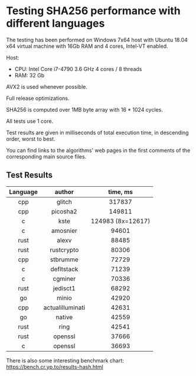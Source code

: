 # Testing SHA256 performance with different languages

The testing has been performed on Windows 7x64 host with Ubuntu 18.04 x64 virtual machine with 16Gb RAM and 4 cores, Intel-VT enabled.

Host:
- CPU: Intel Core i7-4790 3.6 GHz 4 cores / 8 threads
- RAM: 32 Gb

AVX2 is used whenever possible.

Full release optimizations.

SHA256 is computed over 1MB byte array with 16 * 1024 cycles.

All tests use 1 core.

Test results are given in milliseconds of total execution time, in descending order, worst to best.

You can find links to the algorithms' web pages in the first comments of the corresponding main source files.

## Test Results

| Language | author  | time, ms  |
|:-------:|:---------:|:---------:|
|    cpp | glitch   | 317837 |
|    cpp | picosha2   | 149811 |
|    c | kste   |  124983 (8x=12617) |
|    c | amosnier   | 94601 |
|    rust | alexv   |  88485 |
|    rust | rustcrypto   |  80306 |
|    cpp | stbrumme   |  72729 |
|    c | defltstack   |  71239 |
|    c | cgminer   |  70336 |
|    rust | jedisct1   |  68292 |
|    go | minio   |  42920 |
|    cpp | actualilluminati   |  42631 |
|    go | native   |  42559 |
|    rust | ring   |  42541 |
|    rust | openssl   |  37666 |
|    c | openssl   |  36693 |

There is also some interesting benchmark chart: https://bench.cr.yp.to/results-hash.html
